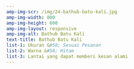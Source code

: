 ```yaml
---
amp-img-scr: /img/24-bathub-batu-kali.jpg
amp-img-width: 800
amp-img-height: 600
amp-img-layout: responsive
amp-img-alt: Bathub Batu Kali
text-title: Bathub Batu Kali
list-1: Ukuran &#58; Sesuai Pesanan
list-2: Warna &#58; Hitam
list-3: Lantai yang dapat memberi kesan alami
---
```

